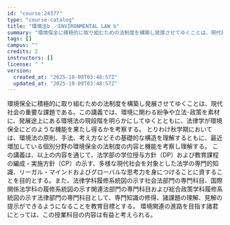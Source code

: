 ```yaml
---
id: "course:24377"
type: "course-catalog"
title: "環境法b ／ENVIRONMENTAL LAW b"
summary: "環境保全に積極的に取り組むための法制度を構築し発展させてゆくことは、現代社会の重要な課題である。この講義では、環境に関わる紛争や立法･政策を素材に、発展途上にある環境法の現段階を明らかにしてゆくとともに、法律学が環境保全にどのような機能を果…"
tags: []
campus: ""
credits: 2
instructors: []
license: " "
version:
  created_at: "2025-10-09T03:48:57Z"
  updated_at: "2025-10-09T03:48:57Z"
---
```


環境保全に積極的に取り組むための法制度を構築し発展させてゆくことは、現代社会の重要な課題である。この講義では、環境に関わる紛争や立法･政策を素材に、発展途上にある環境法の現段階を明らかにしてゆくとともに、法律学が環境保全にどのような機能を果たし得るかを考察する。 とりわけ秋学期においては、環境法の原則、手法、考え方などその基礎的な構造を理解するともに、最近増加している個別分野の環境保全の法制度の内容と機能を考察し理解する。 この講義は、以上の内容を通じて、法学部の学位授与方針（DP）および教育課程の編成・実施方針（CP）の示す、多様な現代社会を対象とした法学の専門的知識、リーガル・マインドおよびグローバルな思考力を身につけることに資することを目的とする。また、法律学科履修系統図の示す社会法部門の専門科目、国際関係法学科の履修系統図の示す関連法部門の専門科目および総合政策学科履修系統図の示す法律部門の専門科目として、専門知識の修得、諸課題の理解、見解の提示ができるようになることを教育目標とする。 環境関連の進路を目指す諸君にとっては、この授業科目の内容は有益と考えられる。
